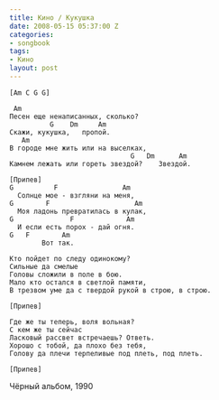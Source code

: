 ```yaml
---
title: Кино / Кукушка
date: 2008-05-15 05:37:00 Z
categories:
- songbook
tags:
- Кино
layout: post
---
```


	[Am C G G]
	
	 Am
	Песен еще ненаписанных, сколько?
	          G    Dm     Am
	Скажи, кукушка,   пропой.
	   Am
	В городе мне жить или на выселках,
	                              G   Dm      Am
	Камнем лежать или гореть звездой?    Звездой.
	
	[Припев]
	G          F                Am
	  Солнце мое - взгляни на меня,
	G        F                     Am
	  Моя ладонь превратилась в кулак,
	G              F             Am
	  И если есть порох - дай огня.
	G   F        Am
	        Вот так.
	
	Кто пойдет по следу одинокому?
	Сильные да смелые
	Головы сложили в поле в бою.
	Мало кто остался в светлой памяти,
	В трезвом уме да с твердой рукой в строю, в строю.
	
	[Припев]
	
	Где же ты теперь, воля вольная?
	С кем же ты сейчас
	Ласковый рассвет встречаешь? Ответь.
	Хорошо с тобой, да плохо без тебя,
	Голову да плечи терпеливые под плеть, под плеть.
	
	[Припев]

Чёрный альбом, 1990

